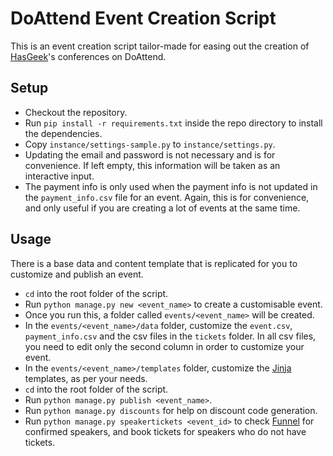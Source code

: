 # DoAttend Event Creation Script
This is an event creation script tailor-made for easing out the creation of [HasGeek](https://hasgeek.com)'s conferences on DoAttend.

## Setup
* Checkout the repository.
* Run `pip install -r requirements.txt` inside the repo directory to install the dependencies.
* Copy `instance/settings-sample.py` to `instance/settings.py`.
* Updating the email and password is not necessary and is for convenience. If left empty, this information will be taken as an interactive input.
* The payment info is only used when the payment info is not updated in the `payment_info.csv` file for an event. Again, this is for convenience, and only useful if you are creating a lot of events at the same time.

## Usage
There is a base data and content template that is replicated for you to customize and publish an event.

* `cd` into the root folder of the script.
* Run `python manage.py new <event_name>` to create a customisable event.
* Once you run this, a folder called `events/<event_name>` will be created.
* In the `events/<event_name>/data` folder, customize the `event.csv`, `payment_info.csv` and the csv files in the `tickets` folder. In all csv files, you need to edit only the second column in order to customize your event.
* In the `events/<event_name>/templates` folder, customize the [Jinja](http://jinja.pocoo.org/docs/) templates, as per your needs.
* `cd` into the root folder of the script.
* Run `python manage.py publish <event_name>`.
* Run `python manage.py discounts` for help on discount code generation.
* Run `python manage.py speakertickets <event_id>` to check [Funnel](https://funnel.hasgeek.com) for confirmed speakers, and book tickets for speakers who do not have tickets.